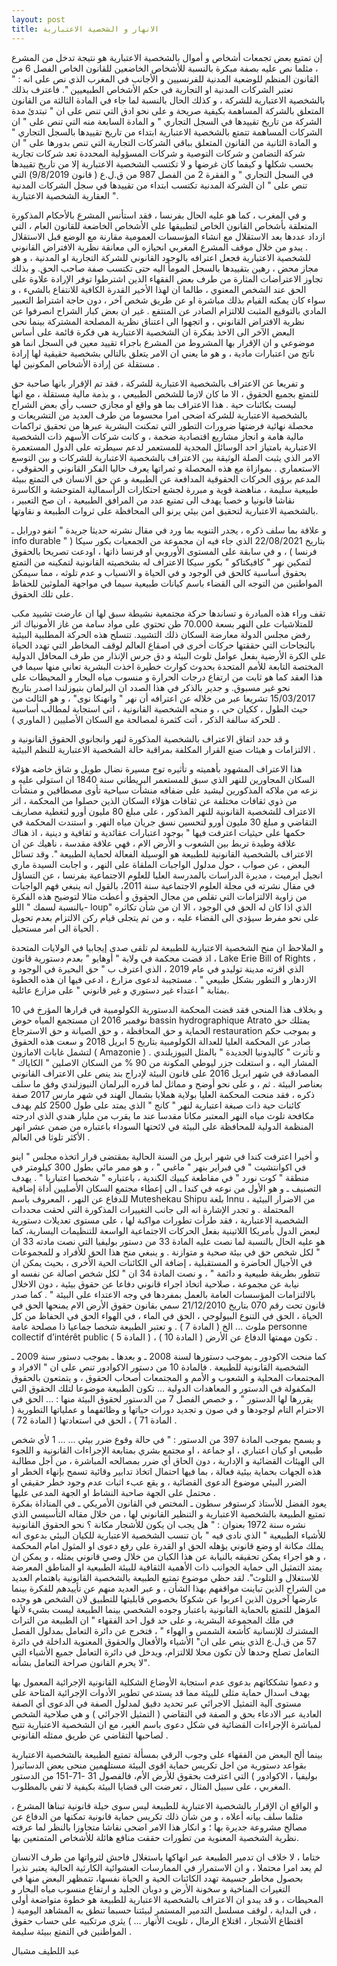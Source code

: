 ```yaml
---
layout: post
title: الانهار و الشخصية الاعتبارية
---
```

إن تمتيع بعض تجمعات أشخاص و أموال بالشخصية الاعتبارية هو نتيجة تدخل من المشرع ، مثلما نص عليه بصفة مبكرة بالنسبة للأشخاص الخاضعين للقانون الخاص الفصل 6 من القانون المنظم للوضعية المدنية للفرنسيين و الأجانب في المغرب الذي نص على انه : " تعتبر الشركات المدنية او التجارية في حكم الأشخاص الطبيعيين ". فاعترف بذلك بالشخصية الاعتبارية للشركة ، و كذلك الحال بالنسبة لما جاء في المادة الثالثة من القانون المتعلق بالشركة المساهمة بكيفية صريحة و  على نحو ادق التي تنص على ان " تبتدئ مدة الشركة من تاريخ تقييدها في السجل التجاري " و المادة السابعة منه التي تنص على " ان الشركات المساهمة تتمتع بالشخصية الاعتبارية ابتداء من تاريخ تقييدها بالسجل التجاري " و المادة الثانية من القانون المتعلق بباقي الشركات التجارية التي تنص بدورها على " ان شركة التضامن و شركات التوصية و شركات المسؤولية المحددة تعد شركات تجارية بحسب شكلها و كيفما كان غرضها و لا تكتسب الشخصية الاعتبارية إلا من تاريخ تقييدها في السجل التجاري " و الفقرة 2 من الفصل 987 من ق.ل.ع ( قانون 9/8/2019) التي تنص على " ان الشركة المدنية تكتسب ابتداء من تقييدها في سجل الشركات المدنية العقارية الشخصية الاعتبارية ".

و في المغرب ، كما هو عليه الحال بفرنسا ، فقد استأنس المشرع بالأحكام المذكورة المتعلقة بأشخاص القانون الخاص لتطبيقها على الأشخاص الخاضعة للقانون العام ، التي ازداد عددها بعد الاستقلال مع انشاء المؤسسات العمومية  مقارنة مع الوضع قبل الاستقلال . 
يبدو من خلال موقف المشرع المغربي انحيازه الى معانقة نظرية الافتراض القانوني للشخصية الاعتبارية فجعل اعترافه بالوجود القانوني للشركة التجارية او المدنية ، و هو مجاز محض ، رهين بتقييدها بالسجل المومأ اليه حتى تكتسب صفة صاحب الحق.
و بذلك تجاوز الاعتراضات المثارة من طرف بعض الفقهاء الذين اشترطوا توفر الإرادة علاوة على الحق عند الشخص المعنوي ، طالما ان لهذا الأخير القدرة الكافية للانتفاع بالشيء ، و سواء كان يمكنه القيام بذلك مباشرة او عن طريق شخص آخر ، دون حاجة اشتراط التعبير المادي بالتوقيع المثبت للالتزام الصادر عن المنتفع .
غير ان بعض كبار الشراح انصرفوا عن نظرية الافتراض القانوني ، و اتجهوا الى اعتناق نظرية المصلحة المشتركة بينما نحى البعض الآخر الى الاخذ بفكرة ان الشخصية الاعتبارية هي فكرة قائمة على أساس موضوعي و ان الإقرار بها المشروط من المشرع باجراء تقييد معين في السجل انما هو ناتج من اعتبارات مادية ، و هو ما يعني ان الامر يتعلق بالتالي بشخصية حقيقية لها إرادة مستقلة عن إرادة الأشخاص المكونين لها .

و تفريعا عن الاعتراف بالشخصية الاعتبارية للشركة ، فقد تم الإقرار بانها صاحبة حق للتمتع بجميع الحقوق ، الا ما كان لازما للشخص الطبيعي ، و بذمة مالية مستقلة ، مع انها ليست بكائنات حية .
هذا الاعتراف بما هو واقع او مجازي حسب رأي بعض الشراح بالشخصية الاعتبارية للشركة اضحى امرا محسوما من طرف العديد من التشريعات و محصلة نهائية فرضتها ضرورات التطور التي تمكنت البشرية عبرها من تحقيق تراكمات مالية هامة و انجاز مشاريع اقتصادية ضخمة ، و كانت شركات الأسهم ذات الشخصية الاعتبارية بامتياز احد الوسائل المجدية للمستعمر لدعم سيطرته على الدول المستعمرة الامر الذي يثبت الصلة الوثيقة بين الاعتراف بالشخصية الاعتبارية للشركات و بين التوسع الاستعماري .
بموازاة مع هذه المحصلة و ثمراتها يعرف حاليا الفكر القانوني و الحقوقي ، المدعم برؤى الحركات الحقوقية المدافعة عن الطبيعة و عن حق الانسان في التمتع ببيئة طبيعية سليمة ، مناهضة قوية و مبررة لجشع احتكارات الرأسمالية المتوحشة و الكاسرة نقاشا قانونيا و خصبا يهدف الى تمتيع عدد من المرافق الطبيعية ، ان صح التعبير ، بالشخصية الاعتبارية  لتحقيق امن بيئي يرنو الى المحافظة على ثروات الطبيعة و نقاوتها.

و علاقة بما سلف ذكره ، يجدر التنويه بما ورد في مقال نشرته حديثا جريدة " انفو دورابل ـ info durable " بتاريخ 22/08/2021 الذي جاء فيه ان مجموعة من الجمعيات بكور سيكا ( فرنسا ) ، و في سابقة على المستوى الأوروبي او فرنسا ذاتها ، اودعت تصريحا بالحقوق لتمكين نهر " كافيكتاكو " بكور سيكا الاعتراف له بشخصيته القانونية لتمكينه من التمتع بحقوق أساسية كالحق في الوجود و في الحياة و الانسياب و عدم تلوثه ، مما سيمكن المواطنين من التوجه الى القضاء باسم كيانات طبيعية سيما في مواجهة الملوثين للحفاظ على تلك الحقوق.

تقف وراء هذه المبادرة و تساندها حركة مجتمعية نشيطة سبق لها ان عارضت تشييد مكب للمتلاشيات على النهر بسعة 70.000 طن تحتوي على مواد سامة من غاز الأمونياك اثر رفض مجلس الدولة معارضة السكان ذلك التشييد.
تتسلح هذه الحركة المطلبية البيئية بالنجاحات التي حققتها حركات أخرى في اصقاع العالم لوقف المخاطر التي تهدد الحياة على الكرة الأرضية بفعل عوامل تلوث البيئة و دق جرس الإنذار من طرف المحافل الدولية المختصة التابعة للأمم المتحدة بحدوث كوارث خطيرة اخذت البشرية تعاني منها سيما في هذا العقد كما هو ثابت من ارتفاع درجات الحرارة و منسوب مياه البحار و المحيطات على نحو غير مسبوق. 
و جدير بالذكر في هذا الصدد ان البرلمان بنيوزلندا اصدر بتاريخ 15/03/2017 تشريعا عبر من خلاله عن اعترافه أن نهر " وانهنكا نوى" ، و هو الثالث من حيث الطول ، ككيان حي ، و منحه الشخصية القانونية ، اتى استجابة لمطالب أساسية للحركة سالفة الذكر ، أتت كثمرة لمصالحة مع السكان الأصليين ( الماوري ) .

 و قد حدد اتفاق الاعتراف بالشخصية المذكورة لنهر وانجانوي الحقوق القانونية و الالتزامات و هيئات صنع القرار المكلفة بمراقبة حالة الشخصية الاعتبارية للنظم البيئية .

هذا الاعتراف المشهود بأهميته و تأثيره توج مسيرة نضال طويل و شاق خاضه هؤلاء السكان المجاورين للنهر الذي سبق للمستعمر البريطاني سنة 1840 ان استولى عليه و نزعه من ملاكه المذكورين ليشيد على ضفافه منشأت سياحية تأوى مصطافين و منشأت من ذوي ثقافات مختلفة عن ثقافات هؤلاء السكان الذين حصلوا من المحكمة ، اثر الاعتراف للشخصية القانونية للنهر المذكور ، على مبلغ 80 مليون أورو لتغطية مصاريف التقاضي و مبلغ 30 مليون أورو لتحسين نسق جريان مياه النهر.
 و استندت المحكمة في حكمها على حيثيات اعترفت فيها " بوجود اعتبارات عقائدية و ثقافية و دينية ، اذ هناك علاقة وطيدة تربط بين الشعوب و الأرض الام ، فهي علاقة مقدسة ، ناهيك عن ان الاعتراف بالشخصية القانونية للطبيعة هو الوسيلة الفعالة لحماية الطبيعة ".
وقد تسائل البعض ، عن صواب ، حول مدلول الواجبات الملقاة على النهر ، و اجابت السيدة ماري انجيل ايرميت ، مديرة الدراسات بالمدرسة العليا للعلوم الاجتماعية بفرنسا ، عن التساؤل في مقال نشرته في مجلة العلوم الاجتماعية سنة 2011، بالقول انه ينبغي فهم الواجبات من زاوية الالتزامات التي تقلص من مجال الحقوق و أعطت مثالا لتوضيح هذه الفكرة بالنسبة لسمك " اللو- loup" الذي اذا كان له الحق في الوجود ، الا ان من شأن تكاثره على نحو مفرط سيؤدي الى القضاء عليه ، و من ثم يتجلى قيام ركن الالتزام بعدم تحويل الحياة الى امر مستحيل .

و الملاحظ ان منح الشخصية الاعتبارية للطبيعة لم تلقى صدى إيجابيا في الولايات المتحدة ، اذ قضت محكمة في ولاية " أوهايو " بعدم دستورية قانون Lake Erie Bill of Rights  ، الذي اقرته مدينة توليدو في عام 2019 ، الذي اعترف ب " حق البحيرة في الوجود و الازدهار و التطور بشكل طبيعي " . مستجيبة لدعوى مزارع ، ادعى فيها ان هذه الخطوة بمثابة " اعتداء غير دستوري و غير قانوني " على مزارع عائلية.

 و بخلاف هذا المنحى فقد قضت المحكمة الدستورية الكولومبية في قرارها المؤرخ في 10 نوفمبر 2016 ان مستجمع المياه حوض bassin hydrographique Atrato   يمتلك حق الحماية و حق المحافظة ، و حق الصيانة و حق الاسترجاع restauration   و بموجب حكم صادر عن المحكمة العليا للعدالة الكولومبية بتاريخ 5 ابريل 2018 و سعت هذه الحقوق لتشمل غابات الامازون ( Amazonie ) .
و تأثرت " كاليدونيا الجديدة " بالمثل النيوزيلندي المشار اليه ، و استغلت جزر ليوطي المكونة من 90 % من السكان الاصلين " الكاياك " المصادقة في شهر ابريل 2016  على قانون البيئة لإدراج بند ينص على الاعتراف القانوني بعناصر البيئة .
ثم ، و على نحو أوضح و مماثل لما قرره البرلمان النيوزلندي وفق ما سلف ذكره ، فقد منحت المحكمة العليا بولاية هملايا بشمال الهند في شهر مارس 2017 صفة كائنات حية ذات صبغة اعتبارية لنهر " كانج " الذي يمتد على طول 2500 كلم بهدف مكافحة تلوث مياه النهر المعتبر مكانا مقدسا عند ما يقرب من مليار هندي الذي ادرجته المنظمة الدولية للمحافظة على البيئة في لائحتها السوداء باعتباره من ضمن عشر انهر الأكثر تلوثا في العالم .

و أخيرا اعترفت كندا في شهر ابريل من السنة الحالية بمقتضى قرار اتخذه مجلس " اينو في اكوانتشيت " في فبراير بنهر " ماغبي " ، و هو ممر مائي بطول 300 كيلومتر في منطقة " كوت نورد " في مقاطعة كيبيك الكندية ، باعتباره " شخصيا اعتباريا " .
يهدف التصنيف ـ و هو الأول من نوعه في كندا ـ الى إعطاء مجتمع السكان الأصليين أداة إضافية للدفاع عن النهر ، المعروف باسم Muteshekau Shipu  بلغة Innu  ، من الاضرار البيئية المحتملة . 
و تجدر الإشارة انه الى جانب التغييرات المذكورة التي لحقت محددات الشخصية الاعتبارية ، فقد طرأت تطورات مواكبة لها ، على مستوى تعديلات دستورية لبعض الدول بأمريكا اللاتينية بفعل الحركات الاجتماعية الواسعة للتنظيمات اليسارية، كما هو عليه الحال بالنسبة لما نصت عليه المادة 33 من دستور بوليفيا التي نصت مادته 33 ان " لكل شخص حق في بيئة صحية و متوازنة . و ينبغي منح هذا الحق للأفراد و للمجموعات في الأجيال الحاضرة و المستقبلية ، إضافة الى الكائنات الحية الأخرى ، بحيث يمكن ان تتطور بطريقة طبيعية و دائمة " ، و نصت المادة 34 ان " لكل شخص اصالة عن نفسه او نيابة عن مجموعة ، صلاحية اتخاذ اجراء قانوني دفاعا عن حقوق بيئية ، دون الاخلال بالالتزامات المؤسسات العامة بالعمل بمفردها في وجه الاعتداء على البيئة " . كما صدر قانون تحت رقم 070 بتاريخ 21/12/2010 سمي بقانون حقوق الأرض الام يمنحها الحق في الحياة ، الحق في التنوع البيولوجي ، الحق في الماء ، في الهواء الحق في الحفاظ من كل ملوث ... الخ ( المادة 7 ) . و تعتبر الطبيعة شخصا جماعيا ذا مصلحة عامة personne collectif d’intérêt public ( المادة 5 ) ، تكون مهمتها الدفاع عن الأرض ( المادة 10 ) .

كما منحت الاكودور ـ بموجب دستورها لسنة 2008  ـ و بعدها ـ بموجب دستور سنة 2009 ـ الشخصية القانونية للطبيعة . فالمادة 10 من دستور الاكوادور تنص على ان " الافراد و المجتمعات المحلية و الشعوب و الأمم و المجتمعات أصحاب الحقوق ، و يتمتعون بالحقوق المكفولة في الدستور و المعاهدات الدولية ... تكون الطبيعة موضوعا لتلك الحقوق التي يقررها لها الدستور " ، و خصص الفصل 7 من الدستور لحقوق البيئة منها : ... الحق في الاحترام التام لوجودها و في صون و تجديد دورات حياتها و وظائفهما و عملياتها التطورية ( المادة 71 ) ، الحق في استعادتها ( المادة 72 ) .

و يسمح بموجب المادة 397 من الدستور : " في حالة وقوع ضرر بيئي ... ... 1 لأي شخص طبيعي او كيان اعتباري ، او جماعة ، او مجتمع بشري بمتابعة الإجراءات القانونية و اللجوء الى الهيئات القضائية و الإدارية ، دون الحاق أي ضرر بمصالحه المباشرة ، من أجل مطالبة هذه الجهات بحماية بيئية فعالة ، بما فيها احتمال اتخاذ تدابير وقائية تسمح بإنهاء الخطر او الضرر البيئي موضوع الدعوى القضائية ، و يقع عبء اثبات عدم وجود خطر حقيقي او محتمل على الجهة صاحبة النشاط او الجهة المدعى عليها .   
يعود الفضل للأستاذ كرستوفر سطون ـ المختص في القانون الأمريكي ـ في المناداة بفكرة تمتيع الطبيعة بالشخصية الاعتبارية و التنظير القانوني لها ، من خلال مقاله التأسيسي الذي نشره سنة 1972 بعنوان : " هل يجب ان يكون للأشجار مكانة ؟ نحو الحقوق القانونية للأشياء الطبيعية  " الذي نادى فيه " بان تنسب الشخصية الاعتبارية للكيان البيئي بدعوى انه يملك مكانة او وضع قانوني يؤهله الحق او القدرة على رفع دعوى او المثول امام المحكمة ، و هو اجراء يمكن تحقيقه بالنيابة عن هذا الكيان من خلال وصي قانوني يمثله ، و يمكن ان يمتد التمثيل الى حماية الجوانب ذات الأهمية الثقافية للبيئة الطبيعية او المناطق المعرضة للاستغلال و التلوث". 
لقد حظي موضوع تمتيع الطبيعة بالشخصية القانونية باهتمام العديد من الشراح الذين تباينت مواقفهم بهذا الشأن ، و عبر العديد منهم عن تأييدهم للفكرة بينما عارضها آخرون الذين اعربوا عن شكوكا بخصوص قابليتها للتطبيق لان الشخص هو وحده المؤهل للتمتع بالحماية القانونية باعتبار وجوده الشخصي بينما الطبيعة ليست بشيء لأنها في ملك المجموعة البشرية، و على حد قول احد الفقهاء " ان الطبيعة من التراث المشترك للإنسانية كأشعة الشمس و الهواء " ،  فتخرج عن دائرة التعامل بمدلول الفصل 57 من ق.ل.ع الذي ينص على ان" الأشياء والأفعال والحقوق المعنوية الداخلة في دائرة التعامل تصلح وحدها لأن تكون محلا للالتزام، ويدخل في دائرة التعامل جميع الأشياء التي لا يحرم القانون صراحة التعامل بشأنه".

و دعموا تشككاتهم بدعوى عدم استجابة الأوضاع الشكلية القانونية الإجرائية المعمول بها بهدف اسدال حماية مثلى للبيئة مما قد يستدعي تطوير الأدوات الإجرائية المتاحة على مستوى آلية التمثيل الاجرائي عبر تحديد دقيق لمدلول الصفة في الدعوى أي الصفة العادية عبر الادعاء بحق و الصفة في التقاضي ( التمثيل الاجرائي ) و هي صلاحية الشخص لمباشرة الإجراءات القضائية في شكل دعوى باسم الغير، مع ان الشخصية الاعتبارية تتيح لصاحبها  التقاضي عن طريق ممثله القانوني .

بينما ألح البعض من الفقهاء على وجوب الرقي بمسألة تمتيع الطبيعة بالشخصية الاعتبارية بقواعد دستورية من اجل تكريس حماية اقوى البيئة مستلهمين منحى بعض الدساتير( بوليفيا ، الاكوادور ) التي اعترفت بحقوق للأرض الأم، فالفصول 31 -71-151 من الدستور المغربي ، على سبيل المثال ، تعرضت الى قضايا البيئة بكيفية لا تفي بالمطلوب.

و الواقع ان الإقرار بالشخصية الاعتبارية للطبيعة ليس سوى حيلة قانونية تبناها المشرع ، مثلما سلف بيانه أعلاه ، و من شأن ذلك تكريس حماية قانونية تمكنها من الدفاع عن مصالح مشروعة جديرة بها ؛ و انكار هذا الامر اضحى نقاشا متجاوزا بالنظر لما عرفته نظرية الشخصية المعنوية من تطورات حققت منافع هائلة للأشخاص المتمتعين بها.

ختاما ، لا خلاف ان تدمير الطبيعة عبر انهاكها باستغلال فاحش لثرواتها من طرف الانسان لم يعد امرا محتملا ، و ان الاستمرار في الممارسات العشوائية الكارثية الحالية يعتبر نذيرا بحصول مخاطر جسيمة تهدد الكائنات الحية و الحياة نفسها، تتمظهر البعض منها في التغيرات المناخية و سخونة الأرض و دوبان الجليد و ارتفاع منسوب مياه البحار و المحيطات ، و قد يبدو ان الاعتراف بالشخصية الاعتبارية للطبيعة هو خطوة متواضعة أولى ، في البداية ، لوقف مسلسل التدمير المستمر لبيئتنا حسبما تنطق به المشاهد اليومية ( اقتطاع الأشجار ، اقتلاع الرمال ، تلويث الأنهار ... ) يثري مرتكبيه على حساب حقوق المواطنين في التمتع ببيئة سليمة .
 
عبد اللطيف مشبال
